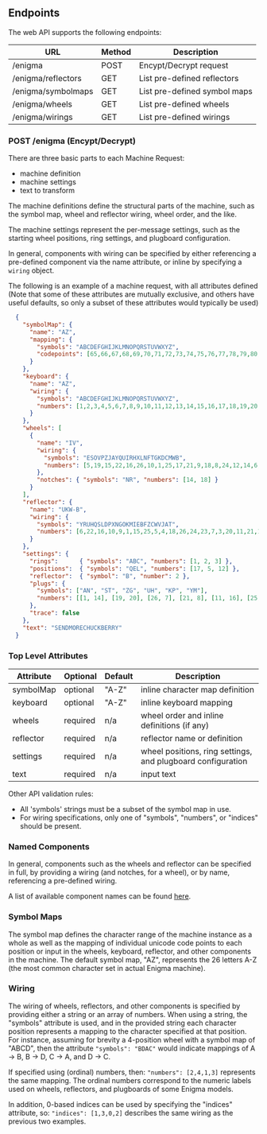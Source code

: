 
## Endpoints
The web API supports the following endpoints:

|URL                |Method |Description                  |
|-------------------|-------|-----------------------------|
|/enigma            |POST   |Encypt/Decrypt request       |
|/enigma/reflectors |GET    |List pre-defined reflectors  |
|/enigma/symbolmaps |GET    |List pre-defined symbol maps |
|/enigma/wheels     |GET    |List pre-defined wheels      |
|/enigma/wirings    |GET    |List pre-defined wirings     |

### POST /enigma (Encypt/Decrypt)

There are three basic parts to each Machine Request:

- machine definition
- machine settings
- text to transform

The machine definitions define the structural parts of the machine, such as the symbol map,
wheel and reflector wiring, wheel order, and the like.

The machine settings represent the per-message settings, such as the starting wheel positions, ring settings, and plugboard configuration.

In general, components with wiring can be specified by either referencing a pre-defined component
via the name attribute, or inline by specifying a `wiring` object.

The following is an example of a machine request, with all attributes defined (Note that
some of these attributes are mutually exclusive, and others have useful defaults, so only a subset
of these attributes would typically be used)

```json
  {
    "symbolMap": {
      "name": "AZ",
      "mapping": {
        "symbols": "ABCDEFGHIJKLMNOPQRSTUVWXYZ",
        "codepoints": [65,66,67,68,69,70,71,72,73,74,75,76,77,78,79,80,81,82,83,84,85,86,87,88,89,90]
      }
    },
    "keyboard": {
      "name": "AZ",
      "wiring": {
        "symbols": "ABCDEFGHIJKLMNOPQRSTUVWXYZ",
        "numbers": [1,2,3,4,5,6,7,8,9,10,11,12,13,14,15,16,17,18,19,20,21,22,23,24,25,26]
      }
    },
    "wheels": [
      {
        "name": "IV",
        "wiring": {
          "symbols": "ESOVPZJAYQUIRHXLNFTGKDCMWB",
          "numbers": [5,19,15,22,16,26,10,1,25,17,21,9,18,8,24,12,14,6,20,7,11,4,3,13,23,2]
        },
        "notches": { "symbols": "NR", "numbers": [14, 18] }
      }
    ],
    "reflector": {
      "name": "UKW-B",
      "wiring": {
        "symbols": "YRUHQSLDPXNGOKMIEBFZCWVJAT",
        "numbers": [6,22,16,10,9,1,15,25,5,4,18,26,24,23,7,3,20,11,21,17,19,2,14,13,8,12]
      }
    },
    "settings": {
      "rings":      { "symbols": "ABC", "numbers": [1, 2, 3] },
      "positions":  { "symbols": "QEL", "numbers": [17, 5, 12] },
      "reflector":  { "symbol": "B", "number": 2 },
      "plugs": {
        "symbols": ["AN", "ST", "ZG", "UH", "KP", "YM"],
        "numbers": [[1, 14], [19, 20], [26, 7], [21, 8], [11, 16], [25, 13]]
      },
      "trace": false
    },
    "text": "SENDMORECHUCKBERRY"
  }
```

### Top Level Attributes

| Attribute | Optional | Default | Description                                                |
|-----------|----------|---------|------------------------------------------------------------|
| symbolMap | optional | "A-Z"   | inline character map definition                            |
| keyboard  | optional | "A-Z"   | inline keyboard mapping                                    |
| wheels    | required | n/a     | wheel order and inline definitions (if any)                |
| reflector | required | n/a     | reflector name or definition                               |
| settings  | required | n/a     | wheel positions, ring settings, and plugboard configuration |
| text      | required | n/a     | input text                                                 |

Other API validation rules:
- All 'symbols' strings must be a subset of the symbol map in use.
- For wiring specifications, only one of "symbols", "numbers", or "indices" should be present.

### Named Components

In general, components such as the wheels and reflector can be specified in full, by
providing a wiring (and notches, for a wheel), or by name, referencing a pre-defined wiring.

A list of available component names can be found [here](Cabinet.md).


### Symbol Maps

The symbol map defines the character range of the machine instance as a whole
as well as the mapping of individual unicode code points to each position or input
in the wheels, keyboard, reflector, and other components in the machine. The default symbol map, "AZ", represents the 26 letters A-Z (the most common character set in actual Enigma machine).

### Wiring

The wiring of wheels, reflectors, and other components is specified by providing either a string
or an array of numbers. When using a string, the "symbols" attribute is used, and in the provided
string each character position represents a mapping to the character specified at that position.
For instance, assuming for brevity a 4-position wheel with a symbol map of "ABCD", then the attribute
```"symbols": "BDAC"``` would indicate mappings of A -> B, B -> D, C -> A, and D -> C.

If specified using (ordinal)
numbers, then:
```"numbers": [2,4,1,3]```
represents the same mapping. The ordinal numbers correspond to the numeric labels used on wheels,
reflectors, and plugboards of some Enigma models.

In addition, 0-based indices can be used by specifying the "indices"
attribute, so:
```"indices": [1,3,0,2]```
describes the same wiring as the previous two examples. 
